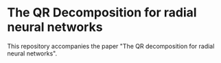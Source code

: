 # The QR Decomposition for radial neural networks

This repository accompanies the paper "The QR decomposition for radial neural networks".

